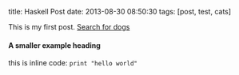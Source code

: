 title: Haskell Post
date: 2013-08-30 08:50:30
tags: [post, test, cats]

This is my first post.
[Search for dogs](http://www.google.com/search?q=dogs)

#### A smaller example heading

this is inline code: `print "hello world"`